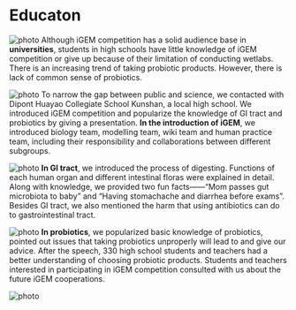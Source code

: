 # Educaton
![photo](https://static.igem.wiki/teams/4161/wiki/education1.jpg)
Although iGEM competition has a solid audience base in **universities**, students in high schools have little knowledge of iGEM competition or give up because of their limitation of conducting wetlabs. There is an increasing trend of taking probiotic products. However, there is lack of common sense of probiotics.

![photo](https://static.igem.wiki/teams/4161/wiki/education2.jpg)
To narrow the gap between public and science, we contacted with Dipont Huayao Collegiate School Kunshan, a local high school. We introduced iGEM competition and popularize the knowledge of GI tract and probiotics by giving a presentation. **In the introduction of iGEM**, we introduced biology team, modelling team, wiki team and human practice team, including their responsibility and collaborations between different subgroups. 

![photo](https://static.igem.wiki/teams/4161/wiki/education3.jpg)
**In GI tract**, we introduced the process of digesting. Functions of each human organ and different intestinal floras were explained in detail. Along with knowledge, we provided two fun facts——“Mom passes gut microbiota to baby” and “Having stomachache and diarrhea before exams”. Besides GI tract, we also mentioned the harm that using antibiotics can do to gastrointestinal tract.

![photo](https://static.igem.wiki/teams/4161/wiki/education4.jpg)
**In probiotics**, we popularized basic knowledge of probiotics, pointed out issues that taking probiotics unproperly will lead to and give our advice. After the speech, 330 high school students and teachers had a better understanding of choosing probiotic products. Students and teachers interested in participating in iGEM competition consulted with us about the future iGEM cooperations.

![photo](https://static.igem.wiki/teams/4161/wiki/education5.jpg)
